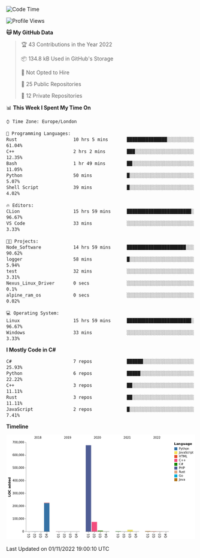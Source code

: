 <!--START_SECTION:waka-->
![Code Time](http://img.shields.io/badge/Code%20Time-356%20hrs%2019%20mins-blue)

![Profile Views](http://img.shields.io/badge/Profile%20Views-0-blue)

**🐱 My GitHub Data** 

> 🏆 43 Contributions in the Year 2022
 > 
> 📦 134.8 kB Used in GitHub's Storage 
 > 
> 🚫 Not Opted to Hire
 > 
> 📜 25 Public Repositories 
 > 
> 🔑 12 Private Repositories  
 > 
📊 **This Week I Spent My Time On** 

```text
⌚︎ Time Zone: Europe/London

💬 Programming Languages: 
Rust                     10 hrs 5 mins       ███████████████░░░░░░░░░░   61.04% 
C++                      2 hrs 2 mins        ███░░░░░░░░░░░░░░░░░░░░░░   12.35% 
Bash                     1 hr 49 mins        ██░░░░░░░░░░░░░░░░░░░░░░░   11.05% 
Python                   50 mins             █░░░░░░░░░░░░░░░░░░░░░░░░   5.07% 
Shell Script             39 mins             █░░░░░░░░░░░░░░░░░░░░░░░░   4.02%

🔥 Editors: 
CLion                    15 hrs 59 mins      ████████████████████████░   96.67% 
VS Code                  33 mins             ░░░░░░░░░░░░░░░░░░░░░░░░░   3.33%

🐱‍💻 Projects: 
Node_Software            14 hrs 59 mins      ██████████████████████░░░   90.62% 
logger                   58 mins             █░░░░░░░░░░░░░░░░░░░░░░░░   5.94% 
test                     32 mins             ░░░░░░░░░░░░░░░░░░░░░░░░░   3.31% 
Nexus_Linux_Driver       0 secs              ░░░░░░░░░░░░░░░░░░░░░░░░░   0.1% 
alpine_ram_os            0 secs              ░░░░░░░░░░░░░░░░░░░░░░░░░   0.02%

💻 Operating System: 
Linux                    15 hrs 59 mins      ████████████████████████░   96.67% 
Windows                  33 mins             ░░░░░░░░░░░░░░░░░░░░░░░░░   3.33%

```

**I Mostly Code in C#** 

```text
C#                       7 repos             ██████░░░░░░░░░░░░░░░░░░░   25.93% 
Python                   6 repos             █████░░░░░░░░░░░░░░░░░░░░   22.22% 
C++                      3 repos             ██░░░░░░░░░░░░░░░░░░░░░░░   11.11% 
Rust                     3 repos             ██░░░░░░░░░░░░░░░░░░░░░░░   11.11% 
JavaScript               2 repos             █░░░░░░░░░░░░░░░░░░░░░░░░   7.41%

```


**Timeline**

![Chart not found](https://raw.githubusercontent.com/Jirubizu/Jirubizu/master/charts/bar_graph.png) 


 Last Updated on 01/11/2022 19:00:10 UTC
<!--END_SECTION:waka-->